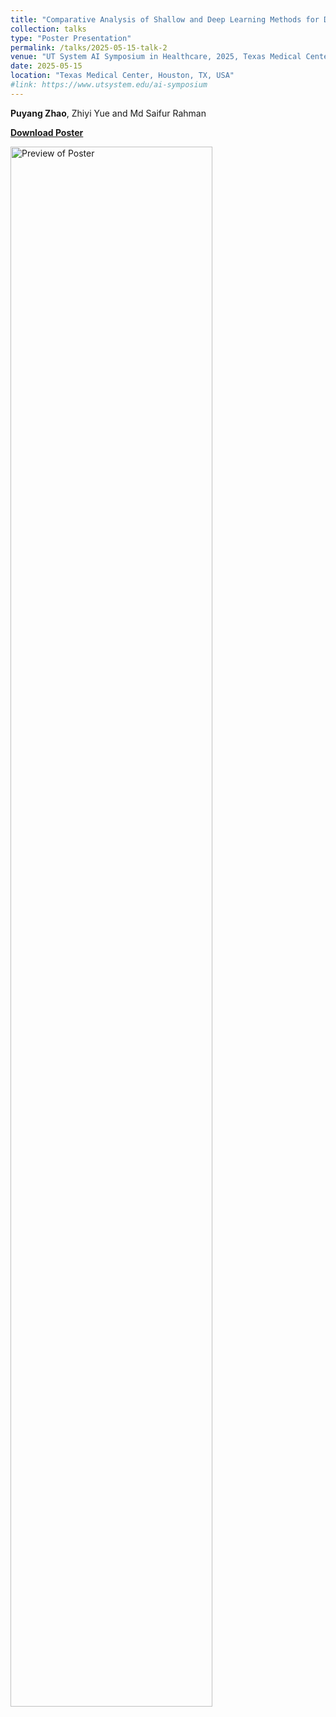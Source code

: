```yaml
---
title: "Comparative Analysis of Shallow and Deep Learning Methods for Diabetes Prediction Using the Pima Indians Dataset."
collection: talks
type: "Poster Presentation"
permalink: /talks/2025-05-15-talk-2
venue: "UT System AI Symposium in Healthcare, 2025, Texas Medical Center"
date: 2025-05-15
location: "Texas Medical Center, Houston, TX, USA"
#link: https://www.utsystem.edu/ai-symposium
---
```


**Puyang Zhao**, Zhiyi Yue and Md Saifur Rahman

**[Download Poster](/files/PimaPoster.pdf)**

<a href="/files/PimaPoster.pdf" target="_blank">
  <img src="/images/PimaPoster-thumbnail.png" alt="Preview of Poster" style="width:80%;">
</a>

